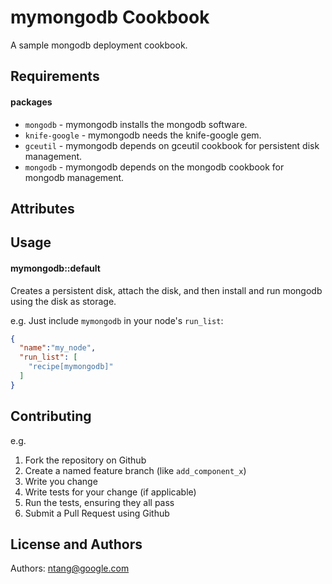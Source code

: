 mymongodb Cookbook
==================
A sample mongodb deployment cookbook.

Requirements
------------

#### packages
- `mongodb` - mymongodb installs the mongodb software.
- `knife-google` - mymongodb needs the knife-google gem.
- `gceutil` - mymongodb depends on gceutil cookbook for persistent disk
              management.
- `mongodb` - mymongodb depends on the mongodb cookbook for mongodb management.

Attributes
----------


Usage
-----
#### mymongodb::default
Creates a persistent disk, attach the disk, and then install and run mongodb
using the disk as storage.

e.g.
Just include `mymongodb` in your node's `run_list`:

```json
{
  "name":"my_node",
  "run_list": [
    "recipe[mymongodb]"
  ]
}
```

Contributing
------------

e.g.
1. Fork the repository on Github
2. Create a named feature branch (like `add_component_x`)
3. Write you change
4. Write tests for your change (if applicable)
5. Run the tests, ensuring they all pass
6. Submit a Pull Request using Github

License and Authors
-------------------
Authors: ntang@google.com
